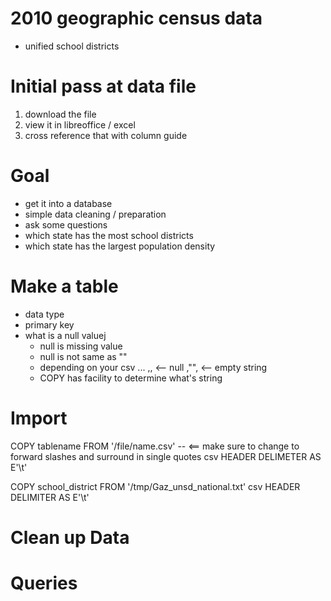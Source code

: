 # 2010 geographic census data

* unified school districts


Initial pass at data file
====

1. download the file
2. view it in libreoffice / excel
3. cross reference that with column guide

Goal
====

* get it into a database
* simple data cleaning / preparation
* ask some questions
* which state has the most school districts
* which state has the largest population density


Make a table
====
* data type
* primary key
* what is a null valuej
	* null is missing value
	* null is not same as ""
	* depending on your csv ... ,, <-- null  ,"", <-- empty string
	* COPY has facility to determine what's string

Import
====
COPY tablename
	FROM '/file/name.csv' -- <== make sure to change to forward slashes and surround in single quotes
	csv HEADER DELIMETER AS E'\t'

COPY school_district FROM '/tmp/Gaz_unsd_national.txt' csv HEADER DELIMITER AS E'\t'



Clean up Data
====



Queries
====

























